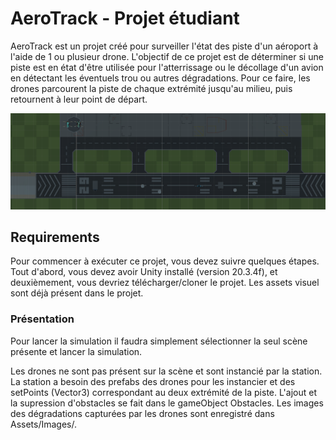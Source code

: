 # AeroTrack - Projet étudiant

AeroTrack est un projet créé pour surveiller l'état des piste d'un aéroport à l'aide de 1 ou plusieur drone.
L'objectif de ce projet est de déterminer si une piste est en état d'être utilisée pour l'atterrissage ou le décollage d'un avion en détectant les éventuels trou ou autres dégradations. Pour ce faire, les drones parcourent la piste de chaque extrémité jusqu'au milieu, puis retournent à leur point de départ.

<p align="center"><img src="scene.png"/></p>

## Requirements

Pour commencer à exécuter ce projet, vous devez suivre quelques étapes. Tout d'abord, vous devez avoir Unity installé (version 20.3.4f), et deuxièmement, vous devriez télécharger/cloner le projet. Les assets visuel sont déjà présent dans le projet.

### Présentation

Pour lancer la simulation il faudra simplement sélectionner la seul scène présente et lancer la simulation.

Les drones ne sont pas présent sur la scène et sont instancié par la station.
La station a besoin des prefabs des drones pour les instancier et des setPoints (Vector3) correspondant au deux extrémité de la piste.
L'ajout et la supression d'obstacles se fait dans le gameObject Obstacles.
Les images des dégradations capturées par les drones sont enregistré dans Assets/Images/.

